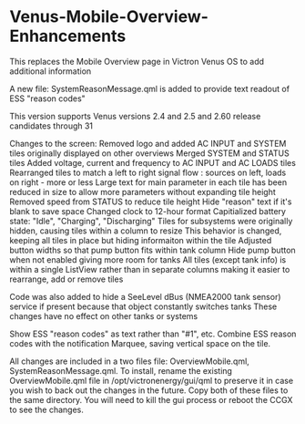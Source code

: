 # Venus-Mobile-Overview-Enhancements
This replaces the Mobile Overview page in Victron Venus OS to add additional information

A new file: SystemReasonMessage.qml is added to provide text readout of ESS "reason codes"

This version supports Venus versions 2.4 and 2.5 and 2.60 release candidates through 31

Changes to the screen:
  Removed logo and added AC INPUT and SYSTEM tiles originally displayed on other overviews
  Merged SYSTEM and STATUS tiles
  Added voltage, current and frequency to AC INPUT and AC LOADS tiles
  Rearranged tiles to match a left to right signal flow : sources on left, loads on right - more or less
  Large text for main parameter in each tile has been reduced in size to allow more parameters without
  expanding tile height
  Removed speed from STATUS to reduce tile height
  Hide "reason" text if it's blank to save space
  Changed clock to 12-hour format
  Capitialized battery state: "Idle", "Charging", "Discharging"
  Tiles for subsystems were originally hidden, causing tiles within a column to resize
  This behavior is changed, keeping all tiles in place but hiding informaiton within the tile
  Adjusted button widths so that pump button fits within tank column
  Hide pump button when not enabled giving more room for tanks
  All tiles (except tank info) is within a single ListView rather than in separate columns
  making it easier to rearrange, add or remove tiles

  Code was also added to hide a SeeLevel dBus (NMEA2000 tank sensor) service if present
  because that object constantly switches tanks
  These changes have no effect on other tanks or systems
  
  Show ESS "reason codes" as text rather than "#1", etc.
  Combine ESS reason codes with the notification Marquee, saving vertical space on the tile.

All changes are included in a two files file: OverviewMobile.qml, SystemReasonMessage.qml.
To install, rename the existing OverviewMobile.qml file in /opt/victronenergy/gui/qml to preserve it in case you wish to back out the changes in the future.
Copy both of these files to the same directory.
You will need to kill the gui process or reboot the CCGX to see the changes.


